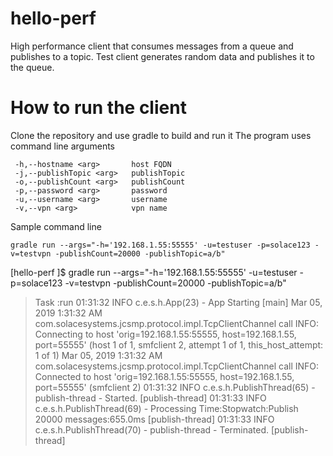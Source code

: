 # hello-perf
High performance client that consumes messages from a queue and publishes to a topic.
Test client generates random data and publishes it to the queue.

# How to run the client
Clone the repository and use gradle to build and run it
The program uses command line arguments

````usage: App
 -h,--hostname <arg>       host FQDN
 -j,--publishTopic <arg>   publishTopic
 -o,--publishCount <arg>   publishCount
 -p,--password <arg>       password
 -u,--username <arg>       username
 -v,--vpn <arg>            vpn name
 ````
 
 Sample command line
 ````
 gradle run --args="-h='192.168.1.55:55555' -u=testuser -p=solace123 -v=testvpn -publishCount=20000 -publishTopic=a/b"
 ````
 [hello-perf ]$ gradle run --args="-h='192.168.1.55:55555' -u=testuser -p=solace123 -v=testvpn -publishCount=20000 -publishTopic=a/b"

> Task :run
01:31:32 INFO  c.e.s.h.App(23) - App Starting [main]
Mar 05, 2019 1:31:32 AM com.solacesystems.jcsmp.protocol.impl.TcpClientChannel call
INFO: Connecting to host 'orig=192.168.1.55:55555, host=192.168.1.55, port=55555' (host 1 of 1, smfclient 2, attempt 1 of 1, this_host_attempt: 1 of 1)
Mar 05, 2019 1:31:32 AM com.solacesystems.jcsmp.protocol.impl.TcpClientChannel call
INFO: Connected to host 'orig=192.168.1.55:55555, host=192.168.1.55, port=55555' (smfclient 2)
01:31:32 INFO  c.e.s.h.PublishThread(65) - publish-thread - Started. [publish-thread]
01:31:33 INFO  c.e.s.h.PublishThread(69) - Processing Time:Stopwatch:Publish 20000 messages:655.0ms [publish-thread]
01:31:33 INFO  c.e.s.h.PublishThread(70) - publish-thread - Terminated. [publish-thread]
